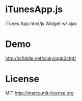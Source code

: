 # iTunesApp.js
iTunes App html/js Widget w/ ajax

# Demo
http://jsfiddle.net/sinky/qpb2sfgf/

# License
MIT http://marco.mit-license.org

